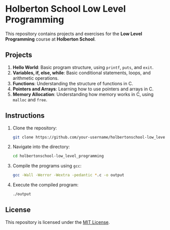 # Holberton School Low Level Programming

This repository contains projects and exercises for the **Low Level Programming** course at **Holberton School**.

## Projects

1. **Hello World**: Basic program structure, using `printf`, `puts`, and `exit`.
2. **Variables, if, else, while**: Basic conditional statements, loops, and arithmetic operations.
3. **Functions**: Understanding the structure of functions in C.
4. **Pointers and Arrays**: Learning how to use pointers and arrays in C.
5. **Memory Allocation**: Understanding how memory works in C, using `malloc` and `free`.

## Instructions

1. Clone the repository:
    ```bash
    git clone https://github.com/your-username/holbertonschool-low_level_programming.git
    ```
   
2. Navigate into the directory:
    ```bash
    cd holbertonschool-low_level_programming
    ```
   
3. Compile the programs using `gcc`:
    ```bash
    gcc -Wall -Werror -Wextra -pedantic *.c -o output
    ```
   
4. Execute the compiled program:
    ```bash
    ./output
    ```

## License

This repository is licensed under the [MIT License](LICENSE).

